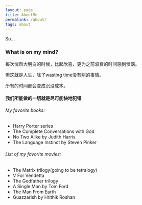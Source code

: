 ```yaml
---
layout: page
title: AboutMe
permalink: /about/
tags: about
---
```


So...

### What is on my mind?

每次恍然大明白的时候，比起欣喜，更为之前浪费的时间感到懊恼。

但这就是人生，除了wasting time没有别的事情。

所有的时间都会变成沉没成本。

#### 我们所能做的一切就是尽可能快地犯错



###### My favorite books:

* Harry Porter series
* The Complete Conversations with God
* No Two Alike by Judith Harris
* The Language Instinct by Steven Pinker

###### List of my favorite movies:

- The Matrix trilogy(going to be tetralogy)
- V For Vendetta
- The Godfather trilogy
- A Single Man by Tom Ford
- The Man From Earth
- Guazzarish by Hrithik Roshan

